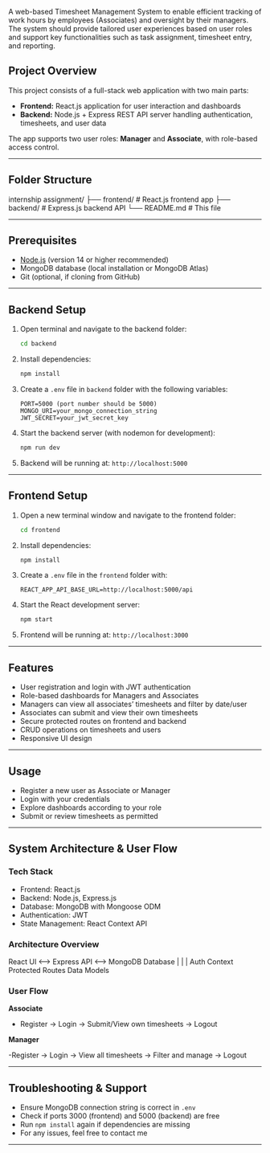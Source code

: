 A web-based Timesheet Management System to enable efficient tracking of work hours by employees (Associates) and oversight by their managers. 
The system should provide tailored user experiences based on user roles and support key functionalities such as task assignment, timesheet entry, and reporting.

## Project Overview

This project consists of a full-stack web application with two main parts:

- **Frontend:** React.js application for user interaction and dashboards
- **Backend:** Node.js + Express REST API server handling authentication, timesheets, and user data

The app supports two user roles: **Manager** and **Associate**, with role-based access control.

---

## Folder Structure

internship assignment/
├── frontend/ # React.js frontend app
├── backend/ # Express.js backend API
└── README.md # This file


---

## Prerequisites

- [Node.js](https://nodejs.org/) (version 14 or higher recommended)
- MongoDB database (local installation or MongoDB Atlas)
- Git (optional, if cloning from GitHub)

---

## Backend Setup

1. Open terminal and navigate to the backend folder:

    ```bash
    cd backend
    ```

2. Install dependencies:

    ```bash
    npm install
    ```

3. Create a `.env` file in `backend` folder with the following variables:

    ```env
    PORT=5000 (port number should be 5000)
    MONGO_URI=your_mongo_connection_string
    JWT_SECRET=your_jwt_secret_key
    ```

4. Start the backend server (with nodemon for development):

    ```bash
    npm run dev
    ```

5. Backend will be running at: `http://localhost:5000`

---

## Frontend Setup

1. Open a new terminal window and navigate to the frontend folder:

    ```bash
    cd frontend
    ```

2. Install dependencies:

    ```bash
    npm install
    ```

3. Create a `.env` file in the `frontend` folder with:

    ```env
    REACT_APP_API_BASE_URL=http://localhost:5000/api
    ```

4. Start the React development server:

    ```bash
    npm start
    ```

5. Frontend will be running at: `http://localhost:3000`

---

## Features

- User registration and login with JWT authentication
- Role-based dashboards for Managers and Associates
- Managers can view all associates’ timesheets and filter by date/user
- Associates can submit and view their own timesheets
- Secure protected routes on frontend and backend
- CRUD operations on timesheets and users
- Responsive UI design

---

## Usage

- Register a new user as Associate or Manager
- Login with your credentials
- Explore dashboards according to your role
- Submit or review timesheets as permitted

---

## System Architecture & User Flow

### Tech Stack

- Frontend: React.js
- Backend: Node.js, Express.js
- Database: MongoDB with Mongoose ODM
- Authentication: JWT
- State Management: React Context API

### Architecture Overview

React UI <--> Express API <--> MongoDB Database
| | |
Auth Context Protected Routes Data Models


### User Flow

**Associate**

- Register → Login → Submit/View own timesheets → Logout

**Manager**

-Register → Login → View all timesheets → Filter and manage → Logout

---

## Troubleshooting & Support

- Ensure MongoDB connection string is correct in `.env`
- Check if ports 3000 (frontend) and 5000 (backend) are free
- Run `npm install` again if dependencies are missing
- For any issues, feel free to contact me

---


